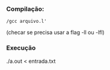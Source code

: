 ### Compilação:

```/gcc arquivo.l'```

(checar se precisa usar a flag -ll ou -lfl)

### Execução
./a.out < entrada.txt
